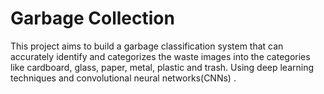 # Garbage Collection

This project aims to build a garbage classification system that can accurately identify and categorizes the waste images into the categories like cardboard, glass, paper, metal, plastic and trash. Using deep learning techniques and convolutional neural networks(CNNs) .
